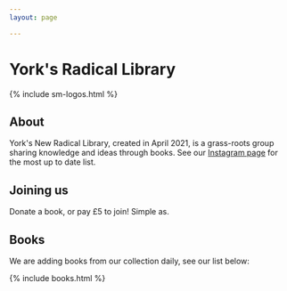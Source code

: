 ```yaml
---
layout: page

---
```


# York's Radical Library

{% include sm-logos.html %}

## About

York's New Radical Library, created in April 2021, is a grass-roots group
sharing knowledge and ideas through books. See our [Instagram page][insta]
for the most up to date list.

## Joining us

Donate a book, or pay £5 to join! Simple as.

## Books

We are adding books from our collection daily, see our list below:

{% include books.html %}



[insta]: https://instagram.com/{{site.instagram}}
